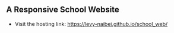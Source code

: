 ## A Responsive School Website

* Visit the hosting link: https://levy-naibei.github.io/school_web/
